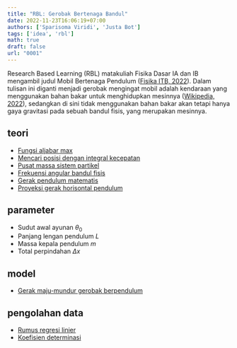 ```yaml
---
title: "RBL: Gerobak Bertenaga Bandul"
date: 2022-11-23T16:06:19+07:00
authors: ['Sparisoma Viridi', 'Justa Bot']
tags: ['idea', 'rbl']
math: true
draft: false
url: "0001"
---
```


Research Based Learning (RBL) matakuliah Fisika Dasar IA dan IB mengambil judul Mobil Bertenaga Pendulum ([Fisika ITB, 2022](https://cdn-edunex.itb.ac.id/43779-Elementary-Physics-IA-Parallel-Class/117337-Research-Based-Learning-Semester-I-2022-2023/1667699305346_Modul-RBL-FI1101-FI1102-Fisika-Dasar-2022.pdf)). Dalam tulisan ini diganti menjadi gerobak mengingat mobil adalah kendaraan yang menggunakan bahan bakar untuk menghidupkan mesinnya ([Wikipedia, 2022](https://id.wikipedia.org/w/index.php?oldid=22016392)), sedangkan di sini tidak menggunakan bahan bakar akan tetapi hanya gaya gravitasi pada sebuah bandul fisis, yang merupakan mesinnya.


## teori
+ [Fungsi aljabar max](../../0005)
+ [Mencari posisi dengan integral kecepatan](../../0004)
+ [Pusat massa sistem partikel](../../0003)
+ [Frekuensi angular bandul fisis](../../0002)
+ [Gerak pendulum matematis](../../0008)
+ [Proyeksi gerak horisontal pendulum](../../0010)


## parameter
+ Sudut awal ayunan $\theta_0$
+ Panjang lengan pendulum $L$
+ Massa kepala pendulum $m$
+ Total perpindahan $\Delta x$


## model
+ [Gerak maju-mundur gerobak berpendulum](../0011)

## pengolahan data
+ [Rumus regresi linier](../../0006)
+ [Koefisien determinasi](../../0007)
